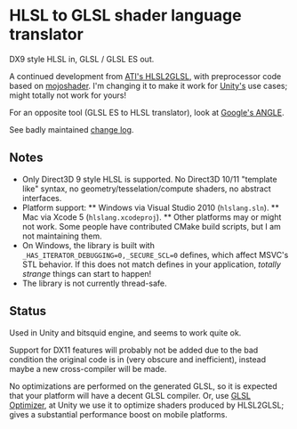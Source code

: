 HLSL to GLSL shader language translator
========

DX9 style HLSL in, GLSL / GLSL ES out.

A continued development from [ATI's HLSL2GLSL](http://sourceforge.net/projects/hlsl2glsl), with preprocessor code based on
[mojoshader](http://icculus.org/mojoshader/). I'm changing it to make it work for [Unity's](http://unity3d.com) use cases;
might totally not work for yours!

For an opposite tool (GLSL ES to HLSL translator), look at [Google's ANGLE](http://code.google.com/p/angleproject/).

See badly maintained [change log](Changelog.md).


Notes
--------

* Only Direct3D 9 style HLSL is supported. No Direct3D 10/11 "template like" syntax, no geometry/tesselation/compute shaders, no abstract interfaces.
* Platform support:
** Windows via Visual Studio 2010 (`hlslang.sln`).
** Mac via Xcode 5 (`hlslang.xcodeproj`).
** Other platforms may or might not work. Some people have contributed CMake build scripts, but I am not maintaining them.
* On Windows, the library is built with `_HAS_ITERATOR_DEBUGGING=0,_SECURE_SCL=0` defines, which affect MSVC's STL behavior. If this does not match defines in your application, _totally strange_ things can start to happen!
* The library is not currently thread-safe.


Status
--------

Used in Unity and bitsquid engine, and seems to work quite ok.

Support for DX11 features will probably not be added due to the bad condition the original code is in (very obscure and inefficient), instead maybe a new cross-compiler will be made.

No optimizations are performed on the generated GLSL, so it is expected that your platform will have a decent GLSL compiler. Or, use [GLSL Optimizer](http://github.com/aras-p/glsl-optimizer), at Unity we use it to optimize shaders produced by HLSL2GLSL; gives a substantial performance boost on mobile platforms.
